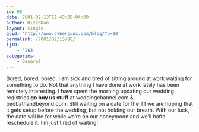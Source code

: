 ```yaml
---
id: 98
date: 2001-02-13T12:43:00-04:00
author: DizkoDan
layout: single
guid: 'http://www.cyberjunx.com/blog/?p=98'
permalink: /2001/02/13/98/
ljID:
    - '263'
categories:
    - General
---
```


Bored, bored, bored. I am sick and tired of sitting around at work waiting for something to do. Not that anything I have done at work lately has been remotely interesting. I have spent the morning updating our wedding registries **go buy us stuff** at weddingchannel.com &amp; bedbathandbeyond.com. Still waiting on a date for the T1 we are hoping that it gets setup before the wedding, but not holding our breath. With our luck, the date will be for while we’re on our honeymoon and we’ll hafta reschedule it. I’m just tired of waiting!